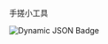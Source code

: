 手搓小工具  
  
![Dynamic JSON Badge](https://img.shields.io/badge/dynamic/json?url=https%3A%2F%2Fapi.bilibili.com%2Fx%2Frelation%2Fstat%3Fvmid%3D11748742&query=data.follower&style=flat&logo=bilibili&logoColor=white&label=bilibili%20fans&labelColor=%23F37697)